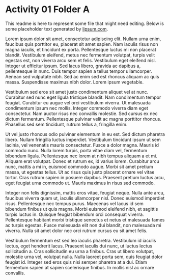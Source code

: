 # Activity 01 Folder A

This readme is here to represent some file that might need editing. Below is some placeholder text generated by [lipsum.com](https://lipsum.com).

Lorem ipsum dolor sit amet, consectetur adipiscing elit. Nullam urna enim, faucibus quis porttitor eu, placerat sit amet sapien. Nam iaculis risus non magna iaculis, et tincidunt ex porta. Pellentesque luctus mi non placerat blandit. Vestibulum eleifend, metus nec fermentum volutpat, turpis velit egestas est, non viverra arcu sem et felis. Vestibulum eget eleifend nisl. Integer ut efficitur ipsum. Sed lacus libero, gravida ac dapibus a, pellentesque in nunc. Duis tempor sapien a tellus tempor ullamcorper. Aenean sed vulputate nibh. Sed ac enim sed est rhoncus aliquam ac quis massa. Suspendisse maximus nibh dolor. Lorem ipsum vegetable.

Vestibulum sed eros sit amet justo condimentum aliquet vel at nunc. Curabitur sed nunc eget ligula tristique blandit. Nam condimentum tempor feugiat. Curabitur eu augue vel orci vestibulum viverra. Ut malesuada condimentum ipsum nec mollis. Integer commodo viverra diam eget consectetur. Nam auctor risus nec convallis molestie. Sed cursus ex nec dictum fermentum. Pellentesque pulvinar velit ac magna porttitor rhoncus. Phasellus sed sem tincidunt, rutrum tellus a, fringilla enim.

Ut vel justo rhoncus odio pulvinar elementum in eu est. Sed dictum pharetra libero. Nullam fringilla luctus imperdiet. Vestibulum tincidunt ipsum ut sem lacinia, vel venenatis mauris consectetur. Fusce a dolor magna. Mauris id commodo nunc. Nulla lorem turpis, porta vitae diam vel, fermentum bibendum ligula. Pellentesque nec lorem at nibh tempus aliquam a et mi. Aliquam erat volutpat. Donec et rutrum ex, id varius lorem. Curabitur arcu nunc, mattis a mi in, euismod commodo augue. Morbi sit amet pretium massa, ut egestas tellus. Ut ac risus quis justo placerat ornare vel vitae tortor. Cras rutrum sapien in posuere dapibus. Praesent pretium luctus arcu, eget feugiat urna commodo ut. Mauris maximus in risus sed commodo.

Integer non felis dignissim, mattis eros vitae, feugiat neque. Nulla ante arcu, faucibus viverra quam ut, iaculis ullamcorper nisl. Donec euismod imperdiet risus. Pellentesque nec tempus purus. Maecenas vel lacus id sem bibendum finibus ut quis magna. Morbi euismod eleifend nibh, et sagittis turpis luctus in. Quisque feugiat bibendum orci consequat viverra. Pellentesque habitant morbi tristique senectus et netus et malesuada fames ac turpis egestas. Fusce malesuada elit non dui blandit, non malesuada mi viverra. Nulla sit amet dolor nec orci rutrum cursus eu sit amet felis.

Vestibulum fermentum est sed leo iaculis pharetra. Vestibulum id iaculis lectus, eget hendrerit lacus. Praesent iaculis dui nunc, ut luctus lectus sollicitudin a. Cras sollicitudin eu urna a finibus. Cras ut libero volutpat, molestie urna vel, volutpat nulla. Nulla laoreet porta sem, quis feugiat dolor feugiat id. Integer sed eros quis nisi semper pharetra at a dui. Etiam fermentum sapien at sapien scelerisque finibus. In mollis nisl ac ornare convallis.
